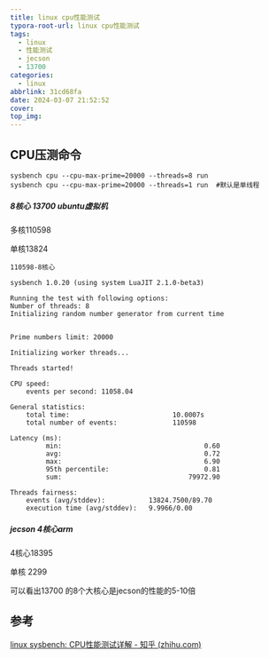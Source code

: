 ```yaml
---
title: linux cpu性能测试
typora-root-url: linux cpu性能测试
tags:
  - linux
  - 性能测试
  - jecson
  - 13700
categories:
  - linux
abbrlink: 31cd68fa
date: 2024-03-07 21:52:52
cover:
top_img:
---
```


## CPU压测命令

```
sysbench cpu --cpu-max-prime=20000 --threads=8 run
sysbench cpu --cpu-max-prime=20000 --threads=1 run  #默认是单线程
```

##### 8核心 13700  ubuntu虚拟机

多核110598

单核13824

```
110598-8核心

sysbench 1.0.20 (using system LuaJIT 2.1.0-beta3)

Running the test with following options:
Number of threads: 8
Initializing random number generator from current time


Prime numbers limit: 20000

Initializing worker threads...

Threads started!

CPU speed:
    events per second: 11058.04

General statistics:
    total time:                          10.0007s
    total number of events:              110598

Latency (ms):
         min:                                    0.60
         avg:                                    0.72
         max:                                    6.90
         95th percentile:                        0.81
         sum:                                79972.90

Threads fairness:
    events (avg/stddev):           13824.7500/89.70
    execution time (avg/stddev):   9.9966/0.00
```

##### jecson 4核心arm

4核心18395

单核 2299

可以看出13700 的8个大核心是jecson的性能的5-10倍

## 参考

[linux sysbench: CPU性能测试详解 - 知乎 (zhihu.com)](https://zhuanlan.zhihu.com/p/56889337)